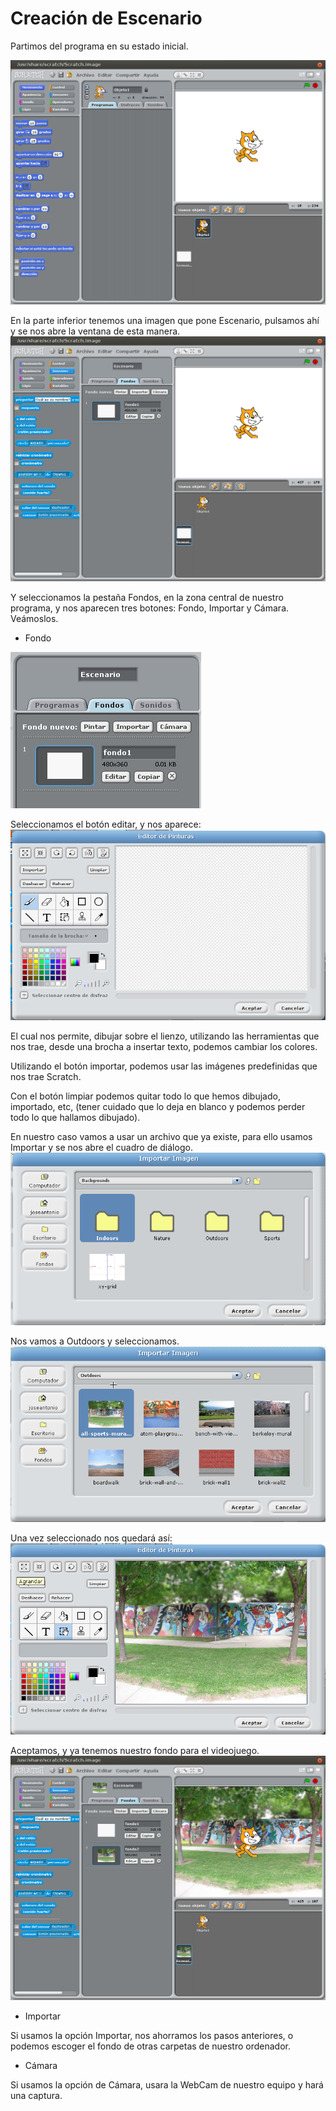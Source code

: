# Creación de Escenario


Partimos del programa en su estado inicial.

![Estado inicial](../img/Tema4/escenario_estadoinicial.png)

En la parte inferior tenemos una imagen que pone Escenario, pulsamos ahí y se nos abre la ventana de esta manera.
![Escenario](../img/Tema4/escenario_escenario.png)

Y seleccionamos la pestaña Fondos, en la zona central de nuestro programa, y nos aparecen tres botones: Fondo, Importar y Cámara. Veámoslos.

* Fondo

![Fondo](../img/Tema4/escenario_fondo.png)


Seleccionamos el botón editar, y nos aparece:
![Editor de pinturas](../img/Tema4/escenario_editorpinturas.png)

El cual nos permite, dibujar sobre el lienzo, utilizando las herramientas que nos trae, desde una brocha a insertar texto, podemos cambiar los colores.

Utilizando el botón importar, podemos usar las imágenes predefinidas que nos trae Scratch.

Con el botón limpiar podemos quitar todo lo que hemos dibujado, importado, etc, (tener cuidado que lo deja en blanco y podemos perder todo lo que hallamos dibujado).

En nuestro caso vamos a usar un archivo que ya existe, para ello usamos Importar y se nos abre el cuadro de diálogo.
![Importar Imagen](../img/Tema4/escenario_importarimagen.png)

Nos vamos a Outdoors y seleccionamos.
![Outdoors](../img/Tema4/escenario_outdoors.png)

Una vez seleccionado nos quedará así:
![Editor de pinturas](../img/Tema4/escenario_editorpinturas2.png)

Aceptamos, y ya tenemos nuestro fondo para el videojuego.
![Fondo final](../img/Tema4/escenario_fondofinal.png)

* Importar

Si usamos la opción Importar, nos ahorramos los pasos anteriores, o podemos escoger el fondo de otras carpetas de nuestro ordenador.

* Cámara

Si usamos la opción de Cámara, usara la WebCam de nuestro equipo y hará una captura.